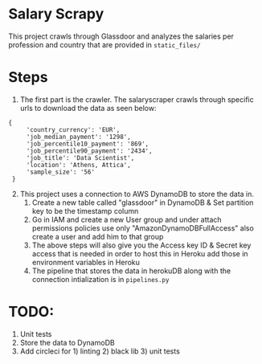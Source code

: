 # Salary Scrapy 
This project crawls through Glassdoor and analyzes the salaries per profession and country
that are provided in ``static_files/``

# Steps
1. The first part is the crawler. The salaryscraper crawls through specific urls to download the data as seen below:

``` 
{
     'country_currency': 'EUR',
     'job_median_payment': '1298',
     'job_percentile10_payment': '869',
     'job_percentile90_payment': '2434',
     'job_title': 'Data Scientist',
     'location': 'Athens, Attica',
     'sample_size': '56'
 }
 ```

2. This project uses a connection to AWS DynamoDB to store the data in.
   1. Create a new table called "glassdoor" in DynamoDB & Set partition key to be the timestamp column 
   2. Go in IAM and create a new User group and under attach permissions policies use only "AmazonDynamoDBFullAccess" 
   also create a user and add him to that group
   3. The above steps will also give you the Access key ID & Secret key access that is needed in order to host this in Heroku
   add those in environment variables in Heroku
   4. The pipeline that stores the data in herokuDB along with the connection intialization is in `pipelines.py`

# TODO: 
1. Unit tests
2. Store the data to DynamoDB 
3. Add circleci for 1) linting 2) black lib 3) unit tests